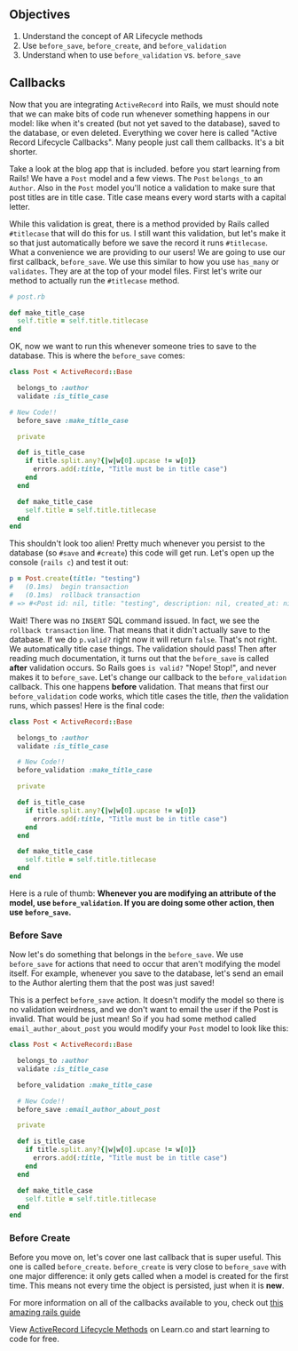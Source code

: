 ## Objectives

1. Understand the concept of AR Lifecycle methods
2. Use `before_save`, `before_create`, and `before_validation`
3. Understand when to use `before_validation` vs. `before_save`

## Callbacks

Now that you are integrating `ActiveRecord` into Rails, we must should note that
we can make bits of code run whenever something happens in our model: like when
it's created (but not yet saved to the database), saved to the database, or
even deleted.  Everything we cover here is called "Active Record Lifecycle
Callbacks". Many people just call them callbacks. It's a bit shorter.

Take a look at the blog app that is included. 
before you start learning from Rails! We have a `Post` model and a few views.
The `Post` `belongs_to` an `Author`. Also in the `Post` model you'll notice a
validation to make sure that post titles are in title case. Title case means
every word starts with a capital letter.

While this validation is great, there is a method provided by Rails called
`#titlecase` that will do this for us. I still want this validation, but let's
make it so that just automatically before we save the record it runs
`#titlecase`. What a convenience we are providing to our users! We are going to
use our first callback, `before_save`. We use this similar to how you use
`has_many` or `validates`. They are at the top of your model files. First let's
write our method to actually run the `#titlecase` method.

```ruby
# post.rb

def make_title_case
  self.title = self.title.titlecase
end
```

OK, now we want to run this whenever someone tries to save to the database. This is where the `before_save` comes:

```ruby
class Post < ActiveRecord::Base

  belongs_to :author
  validate :is_title_case

# New Code!!
  before_save :make_title_case

  private

  def is_title_case
    if title.split.any?{|w|w[0].upcase != w[0]}
      errors.add(:title, "Title must be in title case")
    end
  end

  def make_title_case
    self.title = self.title.titlecase
  end
end
```

This shouldn't look too alien! Pretty much whenever you persist to the database
(so `#save` and `#create`) this code will get run. Let's open up the console
(`rails c`) and test it out:

```ruby
p = Post.create(title: "testing")
#   (0.1ms)  begin transaction
#   (0.1ms)  rollback transaction
# => #<Post id: nil, title: "testing", description: nil, created_at: nil, updated_at: nil, post_status: nil, author_id: nil>
```

Wait! There was no `INSERT` SQL command issued. In fact, we see the `rollback
transaction` line. That means that it didn't actually save to the database. If
we do `p.valid?` right now it will return `false`. That's not right. We
automatically title case things. The validation should pass! Then after reading
much documentation, it turns out that the `before_save` is called **after**
validation occurs. So Rails goes `is valid?` "Nope! Stop!", and never makes it
to `before_save`. Let's change our callback to the `before_validation`
callback. This one happens **before** validation. That means that first our
`before_validation` code works, which title cases the title, *then* the
validation runs, which passes! Here is the final code:

```ruby
class Post < ActiveRecord::Base

  belongs_to :author
  validate :is_title_case

  # New Code!!
  before_validation :make_title_case

  private

  def is_title_case
    if title.split.any?{|w|w[0].upcase != w[0]}
      errors.add(:title, "Title must be in title case")
    end
  end

  def make_title_case
    self.title = self.title.titlecase
  end
end
```

Here is a rule of thumb: **Whenever you are modifying an attribute of the
model, use `before_validation`. If you are doing some other action, then use
`before_save`.**

### Before Save

Now let's do something that belongs in the `before_save`. We use `before_save`
for actions that need to occur that aren't modifying the model itself. For
example, whenever you save to the database, let's send an email to the Author
alerting them that the post was just saved!

This is a perfect `before_save` action. It doesn't modify the model so there is
no validation weirdness, and we don't want to email the user if the Post is
invalid. That would be just mean! So if you had some method called
`email_author_about_post` you would modify your `Post` model to look like this:


```ruby
class Post < ActiveRecord::Base

  belongs_to :author
  validate :is_title_case

  before_validation :make_title_case

  # New Code!!
  before_save :email_author_about_post

  private

  def is_title_case
    if title.split.any?{|w|w[0].upcase != w[0]}
      errors.add(:title, "Title must be in title case")
    end
  end

  def make_title_case
    self.title = self.title.titlecase
  end
end
```

### Before Create

Before you move on, let's cover one last callback that is super useful. This
one is called `before_create`. `before_create` is very close to `before_save`
with one major difference: it only gets called when a model is created for the
first time. This means not every time the object is persisted, just when it is
**new**.

For more information on all of the callbacks available to you, check out [this
amazing rails guide][callbacks]


<p class='util--hide'>View <a href='https://learn.co/lessons/activerecord-lifecycle-reading'>ActiveRecord Lifecycle Methods</a> on Learn.co and start learning to code for free.</p>

[callbacks]: http://guides.rubyonrails.org/active_record_callbacks.html.
